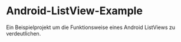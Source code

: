 # Android-ListView-Example
Ein Beispielprojekt um die Funktionsweise eines Android ListViews zu verdeutlichen.
